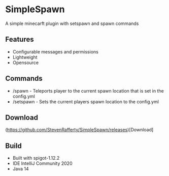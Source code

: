 # SimpleSpawn
A simple minecarft plugin with setspawn and spawn commands
## Features
* Configurable messages and permissions
* Lightweight
* Opensource
## Commands
* /spawn - Teleports player to the current spawn location that is set in the config.yml
* /setspawn - Sets the current players spawn location to the config.yml
## Download
(https://github.com/StevenRafferty/SimpleSpawn/releases)[Download]
## Build
* Built with spigot-1.12.2
* IDE IntelliJ Community 2020
* Java 14
